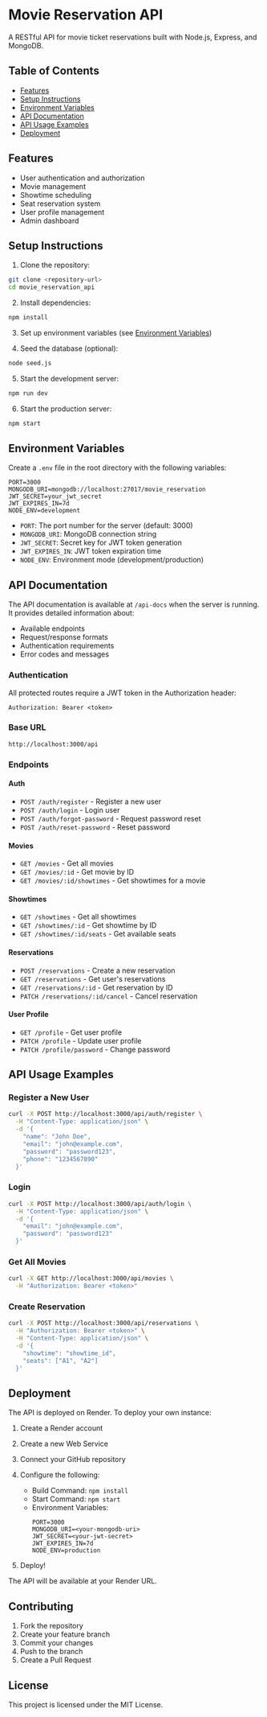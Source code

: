 # Movie Reservation API

A RESTful API for movie ticket reservations built with Node.js, Express, and MongoDB.

## Table of Contents

- [Features](#features)
- [Setup Instructions](#setup-instructions)
- [Environment Variables](#environment-variables)
- [API Documentation](#api-documentation)
- [API Usage Examples](#api-usage-examples)
- [Deployment](#deployment)

## Features

- User authentication and authorization
- Movie management
- Showtime scheduling
- Seat reservation system
- User profile management
- Admin dashboard

## Setup Instructions

1. Clone the repository:

```bash
git clone <repository-url>
cd movie_reservation_api
```

2. Install dependencies:

```bash
npm install
```

3. Set up environment variables (see [Environment Variables](#environment-variables))

4. Seed the database (optional):

```bash
node seed.js
```

5. Start the development server:

```bash
npm run dev
```

6. Start the production server:

```bash
npm start
```

## Environment Variables

Create a `.env` file in the root directory with the following variables:

```env
PORT=3000
MONGODB_URI=mongodb://localhost:27017/movie_reservation
JWT_SECRET=your_jwt_secret
JWT_EXPIRES_IN=7d
NODE_ENV=development
```

- `PORT`: The port number for the server (default: 3000)
- `MONGODB_URI`: MongoDB connection string
- `JWT_SECRET`: Secret key for JWT token generation
- `JWT_EXPIRES_IN`: JWT token expiration time
- `NODE_ENV`: Environment mode (development/production)

## API Documentation

The API documentation is available at `/api-docs` when the server is running. It provides detailed information about:

- Available endpoints
- Request/response formats
- Authentication requirements
- Error codes and messages

### Authentication

All protected routes require a JWT token in the Authorization header:

```
Authorization: Bearer <token>
```

### Base URL

```
http://localhost:3000/api
```

### Endpoints

#### Auth

- `POST /auth/register` - Register a new user
- `POST /auth/login` - Login user
- `POST /auth/forgot-password` - Request password reset
- `POST /auth/reset-password` - Reset password

#### Movies

- `GET /movies` - Get all movies
- `GET /movies/:id` - Get movie by ID
- `GET /movies/:id/showtimes` - Get showtimes for a movie

#### Showtimes

- `GET /showtimes` - Get all showtimes
- `GET /showtimes/:id` - Get showtime by ID
- `GET /showtimes/:id/seats` - Get available seats

#### Reservations

- `POST /reservations` - Create a new reservation
- `GET /reservations` - Get user's reservations
- `GET /reservations/:id` - Get reservation by ID
- `PATCH /reservations/:id/cancel` - Cancel reservation

#### User Profile

- `GET /profile` - Get user profile
- `PATCH /profile` - Update user profile
- `PATCH /profile/password` - Change password

## API Usage Examples

### Register a New User

```bash
curl -X POST http://localhost:3000/api/auth/register \
  -H "Content-Type: application/json" \
  -d '{
    "name": "John Doe",
    "email": "john@example.com",
    "password": "password123",
    "phone": "1234567890"
  }'
```

### Login

```bash
curl -X POST http://localhost:3000/api/auth/login \
  -H "Content-Type: application/json" \
  -d '{
    "email": "john@example.com",
    "password": "password123"
  }'
```

### Get All Movies

```bash
curl -X GET http://localhost:3000/api/movies \
  -H "Authorization: Bearer <token>"
```

### Create Reservation

```bash
curl -X POST http://localhost:3000/api/reservations \
  -H "Authorization: Bearer <token>" \
  -H "Content-Type: application/json" \
  -d '{
    "showtime": "showtime_id",
    "seats": ["A1", "A2"]
  }'
```

## Deployment

The API is deployed on Render. To deploy your own instance:

1. Create a Render account
2. Create a new Web Service
3. Connect your GitHub repository
4. Configure the following:

   - Build Command: `npm install`
   - Start Command: `npm start`
   - Environment Variables:
     ```
     PORT=3000
     MONGODB_URI=<your-mongodb-uri>
     JWT_SECRET=<your-jwt-secret>
     JWT_EXPIRES_IN=7d
     NODE_ENV=production
     ```

5. Deploy!

The API will be available at your Render URL.

## Contributing

1. Fork the repository
2. Create your feature branch
3. Commit your changes
4. Push to the branch
5. Create a Pull Request

## License

This project is licensed under the MIT License.

